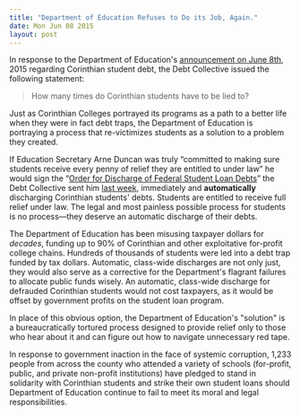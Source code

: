 ```yaml
---
title: "Department of Education Refuses to Do its Job, Again."
date: Mon Jun 08 2015
layout: post
---
```


In response to the Department of Education's [announcement on June 8th](http://www.ed.gov/blog/2015/06/debt-relief-for-corinthian-colleges-students/), 2015 regarding Corinthian student debt, the Debt Collective issued the following statement:

>How many times do Corinthian students have to be lied to?
>
Just as Corinthian Colleges portrayed its programs as a path to a better life when they were in fact debt traps, the Department of Education is portraying a process that re-victimizes students as a solution to a problem they created.
>
If Education Secretary Arne Duncan was truly  “committed to making sure students receive every penny of relief they are entitled to under law” he would sign the “[Order for Discharge of Federal Student Loan Debts](http://t.co/Xyj8loInux)” the Debt Collective sent him [last week](http://blog.debtcollective.org/student-debtors-join-solidarity-strike-threat-in-support-of-corinthian-students/), immediately and **automatically** discharging Corinthian students' debts. Students are entitled to receive full relief under law. The legal and most painless possible process for students is no process—they deserve an automatic discharge of their debts.
>
The Department of Education has been misusing taxpayer dollars for *decades*, funding up to 90% of Corinthian and other exploitative for-profit college chains. Hundreds of thousands of students were led into a debt trap funded by tax dollars. Automatic, class-wide discharges are not only just, they would also serve as a corrective for the Department's flagrant failures to allocate public funds wisely. An automatic, class-wide discharge for defrauded Corinthian students would not cost taxpayers, as it would be offset by government profits on the student loan program.
>
In place of this obvious option, the Department of Education's "solution" is a bureaucratically tortured process designed to provide relief only to those who hear about it and can figure out how to navigate unnecessary red tape. 
>
>
In response to government inaction in the face of systemic corruption, 1,233 people from across the county who attended a variety of schools (for-profit, public, and private non-profit institutions) have pledged to stand in solidarity with Corinthian students and strike their own student loans should Department of Education continue to fail to meet its moral and legal responsibilities.